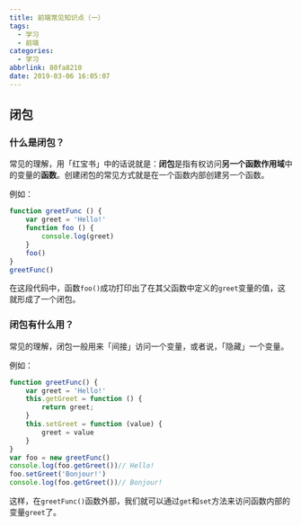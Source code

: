 ```yaml
---
title: 前端常见知识点（一）
tags: 
  - 学习 
  - 前端
categories:
  - 学习
abbrlink: 80fa8210
date: 2019-03-06 16:05:07
---
```


## 闭包

### 什么是闭包？

常见的理解，用「红宝书」中的话说就是：**闭包**是指有权访问**另一个函数作用域**中的变量的**函数**。创建闭包的常见方式就是在一个函数内部创建另一个函数。
<!--more-->
例如：

```javascript
function greetFunc () {
    var greet = 'Hello!'
    function foo () {
        console.log(greet)
    }
    foo()
}
greetFunc()
```

在这段代码中，函数`foo()`成功打印出了在其父函数中定义的`greet`变量的值，这就形成了一个闭包。

### 闭包有什么用？

常见的理解，闭包一般用来「间接」访问一个变量，或者说，「隐藏」一个变量。

例如：

```javascript
function greetFunc() {
    var greet = 'Hello!'
    this.getGreet = function () {
        return greet;
    }
    this.setGreet = function (value) {
        greet = value
    }
}
var foo = new greetFunc()
console.log(foo.getGreet())// Hello!
foo.setGreet('Bonjour!')
console.log(foo.getGreet())// Bonjour!
```

这样，在`greetFunc()`函数外部，我们就可以通过`get`和`set`方法来访问函数内部的变量`greet`了。
